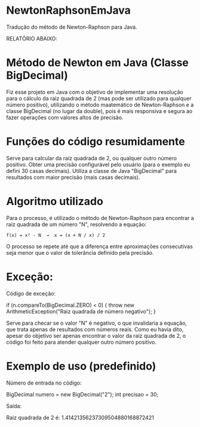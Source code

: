 # NewtonRaphsonEmJava
Tradução do método de Newton-Raphson para Java.

RELATÓRIO ABAIXO:

# Método de Newton em Java (Classe BigDecimal)

Fiz esse projeto em Java com o objetivo de implementar uma resolução para o cálculo da raiz quadrada de 2 (mas pode ser utilizado para qualquer número positivo), utilizando o método maatemático de Newton-Raphson e a classe BigDecimal (no lugar da double), pois é mais responsiva e segura ao fazer operações com valores altos de precisão.

# Funções do código resumidamente

Serve para calcular da raiz quadrada de 2, ou qualquer outro número positivo.
Obter uma precisão configurável pelo usuário (para o exemplo eu defini 30 casas decimais).
Utiliza a classe de Java "BigDecimal" para resultados com maior precisão (mais casas decimais).

# Algoritmo utilizado

Para o processo, é utilizado o método de Newton-Raphson para encontrar a raiz quadrada de um número "N", resolvendo a equação:

    f(x) = x² - N  →  x = (x + N / x) / 2

O processo se repete até que a diferença entre aproximações consecutivas seja menor que o valor de tolerância definido pela precisão.

# Exceção:

Código de exceção:

if (n.compareTo(BigDecimal.ZERO) < 0) {
    throw new ArithmeticException("Raiz quadrada de número negativo");
}

Serve para checar se o valor "N" é negativo, o que invalidaria a equação, que trata apenas de resultados com números reais.
Como eu havia dito, apesar do objetivo ser apenas encontrar o valor da raiz quadrada de 2, o código foi feito para atender qualquer outro número positivo.

# Exemplo de uso (predefinido)

Número de entrada no código:

BigDecimal numero = new BigDecimal("2");
int precisao = 30;

Saída:

Raiz quadrada de 2 é:
1.41421356237309504880168872421

